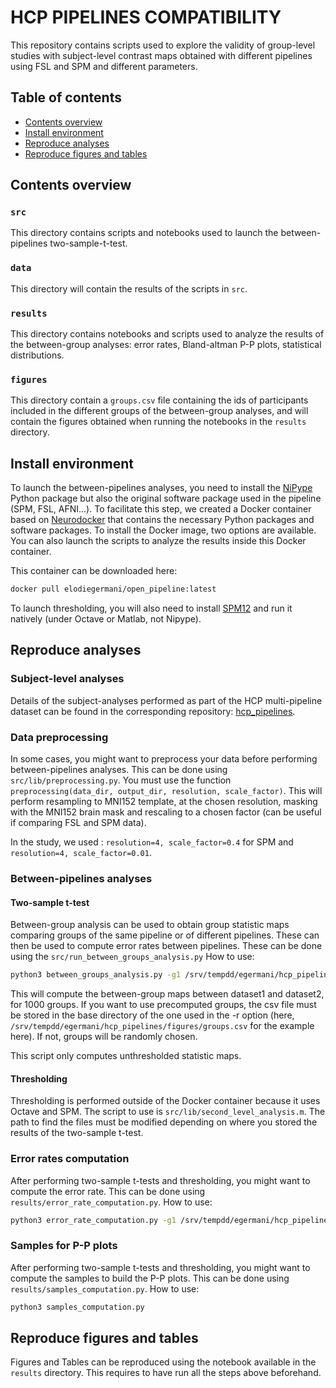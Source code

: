 # HCP PIPELINES COMPATIBILITY

This repository contains scripts used to explore the validity of group-level studies with subject-level contrast maps obtained with different pipelines using FSL and SPM and different parameters. 

## Table of contents
   * [Contents overview](#contents-overview)
   * [Install environment](#install-environment)
   * [Reproduce analyses](#reproduce-analyses)
   * [Reproduce figures and tables](#reproduce-figures-and-tables)

## Contents overview

### `src`

This directory contains scripts and notebooks used to launch the between-pipelines two-sample-t-test.  

### `data`

This directory will contain the results of the scripts in `src`. 

### `results`

This directory contains notebooks and scripts used to analyze the results of the between-group analyses: error rates, Bland-altman P-P plots, statistical distributions. 

### `figures`

This directory contain a `groups.csv` file containing the ids of participants included in the different groups of the between-group analyses, and will contain the figures obtained when running the notebooks in the `results` directory.

## Install environment 

To launch the between-pipelines analyses, you need to install the [NiPype](https://nipype.readthedocs.io/en/latest/users/install.html) Python package but also the original software package used in the pipeline (SPM, FSL, AFNI...). To facilitate this step, we created a Docker container based on [Neurodocker](https://github.com/ReproNim/neurodocker) that contains the necessary Python packages and software packages. To install the Docker image, two options are available. You can also launch the scripts to analyze the results inside this Docker container. 

This container can be downloaded here:
```bash
docker pull elodiegermani/open_pipeline:latest
```

To launch thresholding, you will also need to install [SPM12](https://www.fil.ion.ucl.ac.uk/spm/software/spm12/) and run it natively (under Octave or Matlab, not Nipype). 

## Reproduce analyses

### Subject-level analyses

Details of the subject-analyses performed as part of the HCP multi-pipeline dataset can be found in the corresponding repository: [hcp_pipelines](https://gitlab.inria.fr/egermani/hcp_pipelines).

### Data preprocessing
In some cases, you might want to preprocess your data before performing between-pipelines analyses. 
This can be done using `src/lib/preprocessing.py`. You must use the function `preprocessing(data_dir, output_dir, resolution, scale_factor)`. 
This will perform resampling to MNI152 template, at the chosen resolution, masking with the MNI152 brain mask and rescaling to a chosen factor (can be useful if comparing FSL and SPM data).

In the study, we used : `resolution=4, scale_factor=0.4` for SPM and `resolution=4, scale_factor=0.01`.

### Between-pipelines analyses 

#### Two-sample t-test 
Between-group analysis can be used to obtain group statistic maps comparing groups of the same pipeline or of different pipelines. These can then be used to compute error rates between pipelines. 
These can be done using the `src/run_between_groups_analysis.py`
How to use:
```bash
python3 between_groups_analysis.py -g1 /srv/tempdd/egermani/hcp_pipelines/data/derived/"$dataset1"/original -g2 /srv/tempdd/egermani/hcp_pipelines/data/derived/"$dataset2"/original -S '["100206", ...]' -c '["rh"]' -r /srv/tempdd/egermani/hcp_pipelines/figures/ER_"$dataset1"_VS_"$dataset2" -i 1000
```
This will compute the between-group maps between dataset1 and dataset2, for 1000 groups. If you want to use precomputed groups, the csv file must be stored in the base directory of the one used in the -r option (here, `/srv/tempdd/egermani/hcp_pipelines/figures/groups.csv` for the example here). If not, groups will be randomly chosen. 

This script only computes unthresholded statistic maps. 

#### Thresholding 
Thresholding is performed outside of the Docker container because it uses Octave and SPM. The script to use is `src/lib/second_level_analysis.m`. 
The path to find the files must be modified depending on where you stored the results of the two-sample t-test. 

### Error rates computation 
After performing two-sample t-tests and thresholding, you might want to compute the error rate. This can be done using `results/error_rate_computation.py`. 
How to use:
```bash
python3 error_rate_computation.py -g1 /srv/tempdd/egermani/hcp_pipelines/data/derived/"$dataset1"/original -g2 /srv/tempdd/egermani/hcp_pipelines/data/derived/"$dataset2"/original -S '["100206", ...]' -c '["rh"]' -r /srv/tempdd/egermani/hcp_pipelines/figures/ER_"$dataset1"_VS_"$dataset2" -i 1000

```

### Samples for P-P plots
After performing two-sample t-tests and thresholding, you might want to compute the samples to build the P-P plots. This can be done using `results/samples_computation.py`. 
How to use:

```bash
python3 samples_computation.py
```

## Reproduce figures and tables

Figures and Tables can be reproduced using the notebook available in the `results` directory. This requires to have run all the steps above beforehand.
